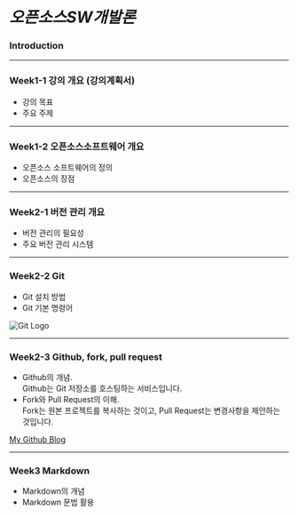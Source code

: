 # _**오픈소스SW개발론**_

### Introduction

-------------
### Week1-1 강의 개요 (강의계획서)
* 강의 목표
* 주요 주제

-------------
### Week1-2 오픈소스소프트웨어 개요
* 오픈소스 소프트웨어의 정의
* 오픈소스의 장점

-------------
### Week2-1 버전 관리 개요
* 버전 관리의 필요성
* 주요 버전 관리 시스템

-------------
### Week2-2 Git
* Git 설치 방법
* Git 기본 명령어

![Git Logo](https://upload.wikimedia.org/wikipedia/commons/2/29/GitHub_logo_2013.svg)

-------------
### Week2-3 Github, fork, pull request
* Github의 개념.  
  Github는 Git 저장소를 호스팅하는 서비스입니다.  
* Fork와 Pull Request의 이해.  
  Fork는 원본 프로젝트를 복사하는 것이고, Pull Request는 변경사항을 제안하는 것입니다. 

[My Github Blog](https://github.com/kkanuseobin)

-------------
### Week3 Markdown
* Markdown의 개념
* Markdown 문법 활용

